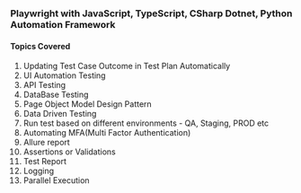 ### Playwright with JavaScript, TypeScript, CSharp Dotnet, Python Automation Framework
#### Topics Covered
1. Updating Test Case Outcome in Test Plan Automatically
2. UI Automation Testing
3. API Testing
4. DataBase Testing
5. Page Object Model Design Pattern
6. Data Driven Testing
7. Run test based on different environments - QA, Staging, PROD etc
8. Automating MFA(Multi Factor Authentication)
9. Allure report
10. Assertions or Validations
11. Test Report
12. Logging
13. Parallel Execution
    

